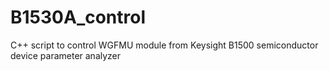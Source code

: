 # B1530A_control
 C++ script to control WGFMU module from Keysight B1500 semiconductor device parameter analyzer
